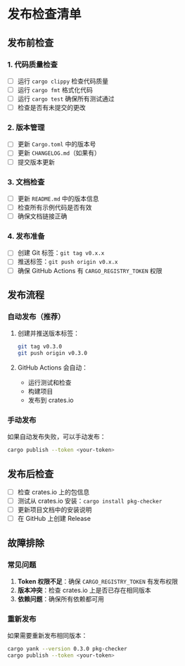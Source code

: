 # 发布检查清单

## 发布前检查

### 1. 代码质量检查

- [ ] 运行 `cargo clippy` 检查代码质量
- [ ] 运行 `cargo fmt` 格式化代码
- [ ] 运行 `cargo test` 确保所有测试通过
- [ ] 检查是否有未提交的更改

### 2. 版本管理

- [ ] 更新 `Cargo.toml` 中的版本号
- [ ] 更新 `CHANGELOG.md`（如果有）
- [ ] 提交版本更新

### 3. 文档检查

- [ ] 更新 `README.md` 中的版本信息
- [ ] 检查所有示例代码是否有效
- [ ] 确保文档链接正确

### 4. 发布准备

- [ ] 创建 Git 标签：`git tag v0.x.x`
- [ ] 推送标签：`git push origin v0.x.x`
- [ ] 确保 GitHub Actions 有 `CARGO_REGISTRY_TOKEN` 权限

## 发布流程

### 自动发布（推荐）

1. 创建并推送版本标签：

   ```bash
   git tag v0.3.0
   git push origin v0.3.0
   ```

2. GitHub Actions 会自动：
   - 运行测试和检查
   - 构建项目
   - 发布到 crates.io

### 手动发布

如果自动发布失败，可以手动发布：

```bash
cargo publish --token <your-token>
```

## 发布后检查

- [ ] 检查 crates.io 上的包信息
- [ ] 测试从 crates.io 安装：`cargo install pkg-checker`
- [ ] 更新项目文档中的安装说明
- [ ] 在 GitHub 上创建 Release

## 故障排除

### 常见问题

1. **Token 权限不足**：确保 `CARGO_REGISTRY_TOKEN` 有发布权限
2. **版本冲突**：检查 crates.io 上是否已存在相同版本
3. **依赖问题**：确保所有依赖都可用

### 重新发布

如果需要重新发布相同版本：

```bash
cargo yank --version 0.3.0 pkg-checker
cargo publish --token <your-token>
```
